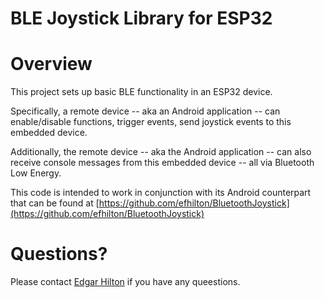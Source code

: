 # BLE Joystick Library for ESP32

# Overview

This project sets up basic BLE functionality in an ESP32 device.

Specifically, a remote device -- aka an Android application -- can enable/disable functions, trigger events, send joystick
events to this embedded device.  

Additionally, the remote device -- aka the Android application -- can also receive console messages from this embedded device -- all via Bluetooth Low Energy.

This code is intended to work in conjunction with its Android counterpart that can be found
at [https://github.com/efhilton/BluetoothJoystick](https://github.com/efhilton/BluetoothJoystick)

# Questions?

Please contact [Edgar Hilton](mailto://edgar.hilton@gmail.com) if you have any queestions.